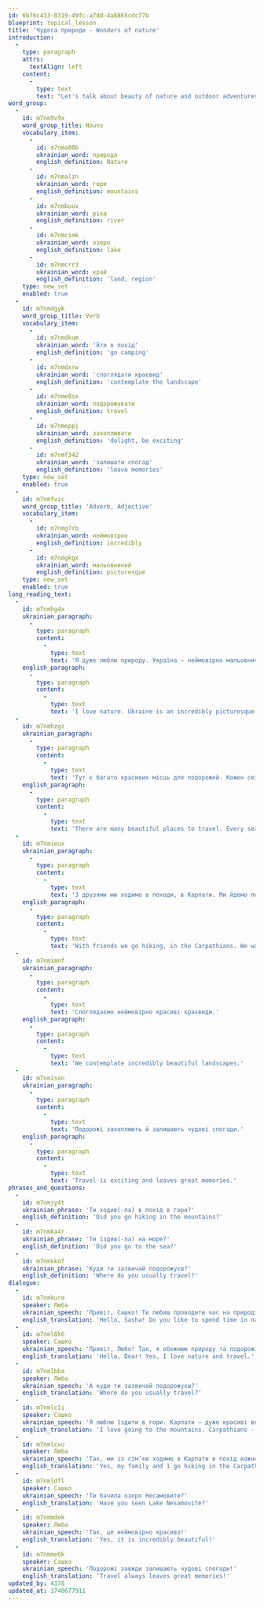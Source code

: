 ```yaml
---
id: 6b76c433-0319-49fc-a7dd-4a8865cdc77b
blueprint: topical_lesson
title: 'Чудеса природи - Wonders of nature'
introduction:
  -
    type: paragraph
    attrs:
      textAlign: left
    content:
      -
        type: text
        text: "Let's talk about beauty of nature and outdoor adventures! "
word_group:
  -
    id: m7nm9v9x
    word_group_title: Nouns
    vocabulary_item:
      -
        id: m7nma80b
        ukrainian_word: природа
        english_definition: Nature
      -
        id: m7nmalzn
        ukrainian_word: гори
        english_definition: mountains
      -
        id: m7nmbuuv
        ukrainian_word: ріка
        english_definition: river
      -
        id: m7nmcimk
        ukrainian_word: озеро
        english_definition: lake
      -
        id: m7nmcrr3
        ukrainian_word: край
        english_definition: 'land, region'
    type: new_set
    enabled: true
  -
    id: m7nmdgyk
    word_group_title: Verb
    vocabulary_item:
      -
        id: m7nmdkum
        ukrainian_word: 'йти в похід'
        english_definition: 'go camping'
      -
        id: m7nmdxrw
        ukrainian_word: 'споглядати краєвид'
        english_definition: 'contemplate the landscape'
      -
        id: m7nme8sx
        ukrainian_word: подорожувати
        english_definition: travel
      -
        id: m7nmeppj
        ukrainian_word: захоплювати
        english_definition: 'delight, be exciting'
      -
        id: m7nmf342
        ukrainian_word: 'залишати спогад'
        english_definition: 'leave memories'
    type: new_set
    enabled: true
  -
    id: m7nmfvic
    word_group_title: 'Adverb, Adjective'
    vocabulary_item:
      -
        id: m7nmg7rb
        ukrainian_word: неймовірно
        english_definition: incredibly
      -
        id: m7nmgkgx
        ukrainian_word: мальовничий
        english_definition: picturesque
    type: new_set
    enabled: true
long_reading_text:
  -
    id: m7nmhg4x
    ukrainian_paragraph:
      -
        type: paragraph
        content:
          -
            type: text
            text: 'Я дуже люблю природу. Україна – неймовірно мальовничий край.'
    english_paragraph:
      -
        type: paragraph
        content:
          -
            type: text
            text: 'I love nature. Ukraine is an incredibly picturesque land.'
  -
    id: m7nmhzgz
    ukrainian_paragraph:
      -
        type: paragraph
        content:
          -
            type: text
            text: 'Тут є багато красивих місць для подорожей. Кожен сезон я подорожую в гори.'
    english_paragraph:
      -
        type: paragraph
        content:
          -
            type: text
            text: 'There are many beautiful places to travel. Every season I travel to the mountains.'
  -
    id: m7nmieux
    ukrainian_paragraph:
      -
        type: paragraph
        content:
          -
            type: text
            text: 'З друзями ми ходимо в походи, в Карпати. Ми йдемо повз гірські ріки та озера.'
    english_paragraph:
      -
        type: paragraph
        content:
          -
            type: text
            text: 'With friends we go hiking, in the Carpathians. We walk past mountain rivers and lakes.'
  -
    id: m7nmimnf
    ukrainian_paragraph:
      -
        type: paragraph
        content:
          -
            type: text
            text: 'Споглядаємо неймовірно красиві краєвиди.'
    english_paragraph:
      -
        type: paragraph
        content:
          -
            type: text
            text: 'We contemplate incredibly beautiful landscapes.'
  -
    id: m7nmisan
    ukrainian_paragraph:
      -
        type: paragraph
        content:
          -
            type: text
            text: 'Подорожі захоплюють й залишають чудові спогади.'
    english_paragraph:
      -
        type: paragraph
        content:
          -
            type: text
            text: 'Travel is exciting and leaves great memories.'
phrases_and_questions:
  -
    id: m7nmjy4t
    ukrainian_phrase: 'Ти ходив(-ла) в похід в гори?'
    english_definition: 'Did you go hiking in the mountains?'
  -
    id: m7nmka4r
    ukrainian_phrase: 'Ти їздив(-ла) на море?'
    english_definition: 'Did you go to the sea?'
  -
    id: m7nmkkof
    ukrainian_phrase: 'Куди ти зазвичай подорожуєш?'
    english_definition: 'Where do you usually travel?'
dialogue:
  -
    id: m7nmkure
    speaker: Люба
    ukrainian_speech: 'Привіт, Сашко! Ти любиш проводити час на природі?'
    english_translation: 'Hello, Sasha! Do you like to spend time in nature?'
  -
    id: m7nml8k6
    speaker: Сашко
    ukrainian_speech: 'Привіт, Любо! Так, я обожнюю природу та подорожі.'
    english_translation: 'Hello, Dear! Yes, I love nature and travel.'
  -
    id: m7nmlbba
    speaker: Люба
    ukrainian_speech: 'А куди ти зазвичай подорожуєш?'
    english_translation: 'Where do you usually travel?'
  -
    id: m7nmlc1i
    speaker: Сашко
    ukrainian_speech: 'Я люблю їздити в гори. Карпати – дуже красиві влітку! Минулого літа я купався там у гірській ріці. А ти колись ходила в похід в гори?'
    english_translation: 'I love going to the mountains. Carpathians - very beautiful in summer! Last summer I bathed there in a mountain river. Have you ever gone hiking in the mountains?'
  -
    id: m7nmlcxu
    speaker: Люба
    ukrainian_speech: 'Так, ми із сім’єю ходимо в Карпати в похід кожного літа, а взимку катаємося там на лижах.'
    english_translation: 'Yes, my family and I go hiking in the Carpathians every summer, and in winter we ski there.'
  -
    id: m7nmldfl
    speaker: Сашко
    ukrainian_speech: 'Ти бачила озеро Несамовите?'
    english_translation: 'Have you seen Lake Nesamovite?'
  -
    id: m7nmmdek
    speaker: Люба
    ukrainian_speech: 'Так, це неймовірно красиво!'
    english_translation: 'Yes, it is incredibly beautiful!'
  -
    id: m7nmme6k
    speaker: Сашко
    ukrainian_speech: 'Подорожі завжди залишають чудові спогади!'
    english_translation: 'Travel always leaves great memories!'
updated_by: 4378
updated_at: 1740677911
---
```

